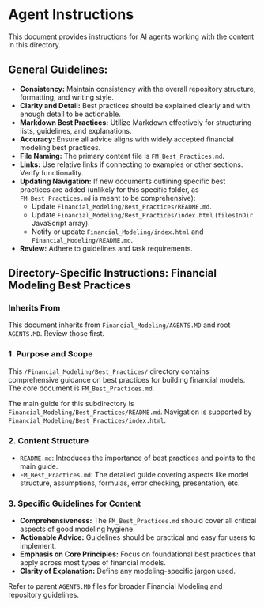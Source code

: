 # Agent Instructions

This document provides instructions for AI agents working with the content in this directory.

## General Guidelines:

*   **Consistency:** Maintain consistency with the overall repository structure, formatting, and writing style.
*   **Clarity and Detail:** Best practices should be explained clearly and with enough detail to be actionable.
*   **Markdown Best Practices:** Utilize Markdown effectively for structuring lists, guidelines, and explanations.
*   **Accuracy:** Ensure all advice aligns with widely accepted financial modeling best practices.
*   **File Naming:** The primary content file is `FM_Best_Practices.md`.
*   **Links:** Use relative links if connecting to examples or other sections. Verify functionality.
*   **Updating Navigation:** If new documents outlining specific best practices are added (unlikely for this specific folder, as `FM_Best_Practices.md` is meant to be comprehensive):
    *   Update `Financial_Modeling/Best_Practices/README.md`.
    *   Update `Financial_Modeling/Best_Practices/index.html` (`filesInDir` JavaScript array).
    *   Notify or update `Financial_Modeling/index.html` and `Financial_Modeling/README.md`.
*   **Review:** Adhere to guidelines and task requirements.

## Directory-Specific Instructions: Financial Modeling Best Practices

### Inherits From
This document inherits from `Financial_Modeling/AGENTS.MD` and root `AGENTS.MD`. Review those first.

### 1. Purpose and Scope
This `/Financial_Modeling/Best_Practices/` directory contains comprehensive guidance on best practices for building financial models. The core document is `FM_Best_Practices.md`.

The main guide for this subdirectory is `Financial_Modeling/Best_Practices/README.md`.
Navigation is supported by `Financial_Modeling/Best_Practices/index.html`.

### 2. Content Structure
*   `README.md`: Introduces the importance of best practices and points to the main guide.
*   `FM_Best_Practices.md`: The detailed guide covering aspects like model structure, assumptions, formulas, error checking, presentation, etc.

### 3. Specific Guidelines for Content
*   **Comprehensiveness:** The `FM_Best_Practices.md` should cover all critical aspects of good modeling hygiene.
*   **Actionable Advice:** Guidelines should be practical and easy for users to implement.
*   **Emphasis on Core Principles:** Focus on foundational best practices that apply across most types of financial models.
*   **Clarity of Explanation:** Define any modeling-specific jargon used.

Refer to parent `AGENTS.MD` files for broader Financial Modeling and repository guidelines.
